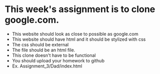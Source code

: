 
# This week's assignment is to clone google.com.


- This website should look as close to possible as google.com
- This website should have html and it should be stylized with css
- The css should be external
- The file should be an html file.
- This clone doesn't have to be functional
- You should upload your homework to github
- Ex. Assignment_3/Dad/index.html
